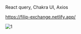 React query, Chakra UI, Axios

https://filip-exchange.netlify.app/

![1](https://user-images.githubusercontent.com/114927397/216624187-d8222179-628b-4719-b9bf-d1abbcb0ffa6.jpg)
